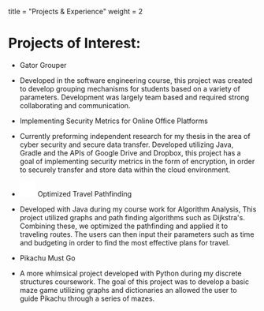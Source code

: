 
title = "Projects & Experience"
weight = 2


# Projects of Interest:

* Gator Grouper
 * Developed in the software engineering course, this project was created to develop grouping mechanisms for students based on a variety of parameters. Development was largely team based and required strong collaborating and communication.

* Implementing Security Metrics for Online Office Platforms
 * Currently preforming independent research for my thesis in the area of cyber security and secure data transfer. Developed utilizing Java, Gradle and the APIs of Google Drive and Dropbox, this project has a goal of implementing security metrics in the form of encryption, in order to securely transfer and store data within the cloud environment.

* [![Github Repository](/assets/images/Github-Mark-Light-32px.png)](https://github.com/reibelj/480CodingProject)   Optimized Travel Pathfinding

 * Developed with Java during my course work for Algorithm Analysis, This project utilized graphs and path finding algorithms such as Dijkstra's. Combining these, we optimized the pathfinding and applied it to traveling routes. The users can then input their parameters such as time and budgeting in order to find the most effective plans for travel.


* Pikachu Must Go
 * A more whimsical project developed with Python during my discrete structures coursework. The goal of this project was to develop a basic maze game utilizing graphs and dictionaries an allowed the user to guide Pikachu through a series of mazes.
